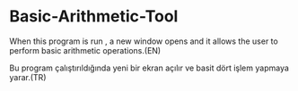 # Basic-Arithmetic-Tool
When this program is run , a new window opens and it allows the user to perform basic arithmetic operations.(EN) 

Bu program çalıştırıldığında yeni bir ekran açılır ve basit dört işlem yapmaya yarar.(TR)
